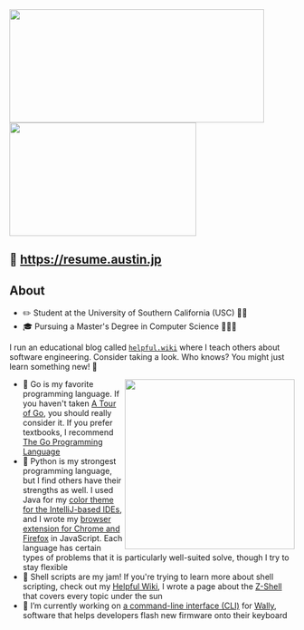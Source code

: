 <!-- **austintraver/austintraver** is a ✨ _special_ ✨ repository because its `README.md` (this file) appears on your GitHub profile. -->

<a href="#">
  <img align="center" alt="" width="450" height="200" src="https://github-readme-stats.vercel.app/api?username=austintraver&theme=vue&show_icons=true&count_private=true">
</a>

<a href="#">
  <img align="center" alt="" width="330" height="200" src="https://github-readme-stats.vercel.app/api/top-langs/?username=austintraver&theme=vue&langs_count=8&exclude_repo=usclassifieds,newsfeed&hide=ruby,kotlin,roff,scss&layout=compact">
</a>

## 🌟 <https://resume.austin.jp>

## About

- ✏️ Student at the University of Southern California (USC) ✌🏻
- 🎓 Pursuing a Master's Degree in Computer Science 👨🏻‍💻

I run an educational blog called [`helpful.wiki`][wiki] where I teach others about software engineering. Consider taking a look. Who knows? You might just learn something new! 📖

<a href="#">
  <img align="right" alt="" height="300" src="/pusheen.gif">
</a>

- 🌱 Go is my favorite programming language. If you haven't taken [A Tour of Go], you should really consider it. If you prefer textbooks, I recommend [The Go Programming Language]
- 🐍 Python is my strongest programming language, but I find others have their strengths as well. I used Java for my [color theme for the IntelliJ-based IDEs](https://plugins.jetbrains.com/plugin/16230-professor-theme), and I wrote my [browser extension for Chrome and Firefox](https://github.com/austintraver/merge) in JavaScript. Each language has certain types of problems that it is particularly well-suited solve, though I try to stay flexible
- 🐚 Shell scripts are my jam! If you're trying to learn more about shell scripting, check out my [Helpful Wiki][wiki], I wrote a page about the [Z-Shell](https://helpful.wiki/zsh) that covers every topic under the sun
- 🔭 I’m currently working on [a command-line interface (CLI)](https://github.com/austintraver/wally) for [Wally][], software that helps developers flash new firmware onto their keyboard

[wiki]: https://helpful.wiki
[A Tour of Go]: https://tour.golang.org/welcome/1
[The Go Programming Language]: https://www.google.com/books/edition/The_Go_Programming_Language/SJHvCgAAQBAJ
[Wally]: https://github.com/zsa/wally
